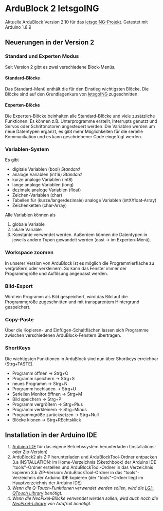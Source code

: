 # ArduBlock 2 letsgoING #

Aktuelle ArduBlock Version 2.10 für das [letsgoING-Projekt](http://letsgoing.org).
Getestet mit Arduino 1.8.9

## Neuerungen in der Version 2 ##

### Standard und Experten Modus ###
Seit Version 2 gibt es zwei verschiedene Block-Menüs.
#### Standard-Blöcke ####
Das Standard-Menü enthält die für den Einstieg wichtigsten Blöcke.
Die Blöcke sind auf den Grundlagenkurs von [letsgoING](http://letsgoing.org) zugeschnitten.
#### Experten-Blöcke ####
Die Experten-Blöcke beinhalten alle Standard-Blöcke und viele zusätzliche Funktionen.
Es können z.B. Unterprogramme erstellt, Interrupts genutzt und Servos oder Schrittmotoren angesteuert werden.
Die Variablen werden um neue Datentypen ergänzt, es gibt mehr Möglichkeiten für die serielle Kommunikation und es kann geschriebener Code eingefügt werden.

### Variablen-System ###
Es gibt
- digitale Variablen (bool) *Standard*
- analoge Variablen (int16) *Standard*
- kurze analoge Variablen (int8)
- lange analoge Variablen (long)
- dezimale analoge Variablen (float)
- Zeichen-Variablen (char) 
- Tabellen für (kurze/lange/dezimale) analoge Variablen (intX/float-Array)
- Zeichenketten (char-Array)

Alle Variablen können als
1. globale Variable
2. lokale Variable
3. Konstante
verwendet werden.
Außerdem können die Datentypen in jeweils andere Typen gewandelt werden (cast → im Experten-Menü).

### Workspace zoomen ###
In unserer Version von ArduBlock ist es möglich die Programmierfläche zu vergrößern oder verkleinern.
So kann das Fenster immer der Programmgröße und Auflösung angepasst werden.

### Bild-Export ###
Wird ein Programm als Bild gespeichert, wird das Bild auf die Programmgröße zugeschnitten und mit transparentem Hintergrund gespeichert.

### Copy-Paste ###
Über die Kopieren- und Einfügen-Schaltflächen lassen sich Programme zwischen verschiedenen ArduBlock-Fenstern übertragen.

### ShortKeys ###
Die wichtigsten Funktionen in ArduBlock sind nun über Shortkeys erreichbar (Strg+TASTE).
- Programm öffnen → Strg+O
- Programm speichern → Strg+S
- neues Programm → Strg+N
- Programm hochladen → Strg+U
- Seriellen Monitor öffnen → Strg+M
- Bild speichern → Strg+P
- Programm vergrößern → Strg+Plus
- Programm verkleinern → Strg+Minus
- Programmgröße zurücksetzen → Strg+Null
- Blöcke klonen → Strg+REchtsklick

## Installation in der Arduino IDE ##
1. [Arduino IDE](https://www.arduino.cc/en/Main/Software) für das eigene Betriebssystem herunterladen (Installations- oder Zip-Version)
2. ArduBlock2 als ZIP herunterladen und ArduBlockTool-Ordner entpacken
3.a INSTALLATION: Im Home-Verzeichnis (Sketchbook) der Arduino IDE "tools"-Ordner erstellen und ArduBlockTool-Ordner in das Verzeichnis kopieren
3.b ZIP-Version: ArduBlockTool-Ordner in das "tools"-Verzeichnis der Arduino IDE kopieren (der "tools"-Ordner liegt im Hauptverzeichnis der Arduino IDE)
4. *Wenn die Q-Touch-Funktionen verwendet werden sollen, wird die [LGI-QTouch Library](https://github.com/letsgoING/Libraries) benötigt.*
5. *Wenn die NeoPixel-Blöcke verwendet werden sollen, wird auch noch die [NeoPixel-Library](https://github.com/adafruit/Adafruit\_NeoPixel/archive/master.zip) von Adafruit benötigt.*